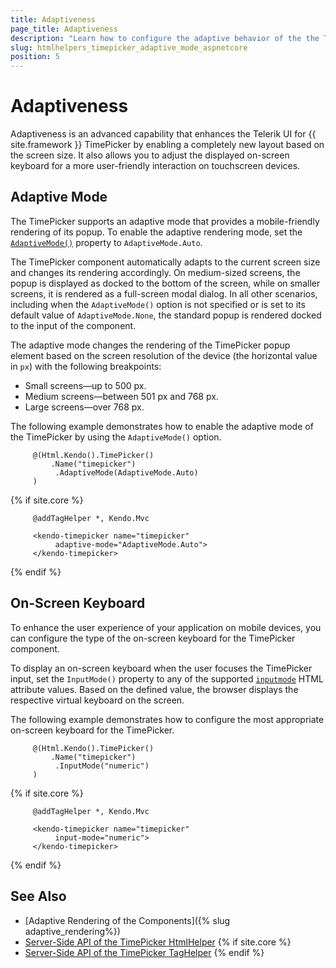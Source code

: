```yaml
---
title: Adaptiveness
page_title: Adaptiveness
description: "Learn how to configure the adaptive behavior of the the Telerik UI TimePicker component for {{ site.framework }}."
slug: htmlhelpers_timepicker_adaptive_mode_aspnetcore
position: 5
---
```


# Adaptiveness

Adaptiveness is an advanced capability that enhances the Telerik UI for {{ site.framework }} TimePicker by enabling a completely new layout based on the screen size. It also allows you to adjust the displayed on-screen keyboard for a more user-friendly interaction on touchscreen devices.

## Adaptive Mode

The TimePicker supports an adaptive mode that provides a mobile-friendly rendering of its popup. To enable the adaptive rendering mode, set the [`AdaptiveMode()`](/api/kendo.mvc.ui.fluent/timepickerbuilder#adaptivemodekendomvcuiadaptivemode) property to `AdaptiveMode.Auto`.

The TimePicker component automatically adapts to the current screen size and changes its rendering accordingly. On medium-sized screens, the popup is displayed as docked to the bottom of the screen, while on smaller screens, it is rendered as a full-screen modal dialog. In all other scenarios, including when the `AdaptiveMode()` option is not specified or is set to its default value of `AdaptiveMode.None`, the standard popup is rendered docked to the input of the component.

The adaptive mode changes the rendering of the TimePicker popup element based on the screen resolution of the device (the horizontal value in `px`) with the following breakpoints:

* Small screens&mdash;up to 500 px.
* Medium screens&mdash;between 501 px and 768 px.
* Large screens&mdash;over 768 px.

The following example demonstrates how to enable the adaptive mode of the TimePicker by using the `AdaptiveMode()` option.

```HtmlHelper
     @(Html.Kendo().TimePicker()
	     .Name("timepicker")
          .AdaptiveMode(AdaptiveMode.Auto)
     )
```
{% if site.core %}
```TagHelper
     @addTagHelper *, Kendo.Mvc

     <kendo-timepicker name="timepicker"
          adaptive-mode="AdaptiveMode.Auto">
     </kendo-timepicker>
```
{% endif %}

## On-Screen Keyboard

To enhance the user experience of your application on mobile devices, you can configure the type of the on-screen keyboard for the TimePicker component.

To display an on-screen keyboard when the user focuses the TimePicker input, set the `InputMode()` property to any of the supported <a href="https://developer.mozilla.org/en-US/docs/Web/HTML/Global_attributes/inputmode#values" target="_blank">`inputmode`</a> HTML attribute values. Based on the defined value, the browser displays the respective virtual keyboard on the screen.

The following example demonstrates how to configure the most appropriate on-screen keyboard for the TimePicker.

```HtmlHelper
     @(Html.Kendo().TimePicker()
	     .Name("timepicker")
          .InputMode("numeric")
     )
```
{% if site.core %}
```TagHelper
     @addTagHelper *, Kendo.Mvc

     <kendo-timepicker name="timepicker"
          input-mode="numeric">
     </kendo-timepicker>
```
{% endif %}

## See Also

* [Adaptive Rendering of the Components]({% slug adaptive_rendering%})
* [Server-Side API of the TimePicker HtmlHelper](/api/timepicker)
{% if site.core %}
* [Server-Side API of the TimePicker TagHelper](/api/taghelpers/timepicker)
{% endif %}
